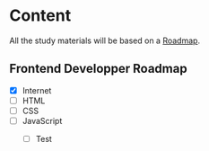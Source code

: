# Content

All the study materials will be based on a [Roadmap](https://roadmap.sh/ "Roadmap.sh"). 

## Frontend Developper Roadmap
* [X] Internet
* [ ] HTML
* [ ] CSS
* [ ] JavaScript
  * [ ] Test


